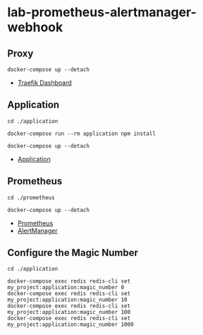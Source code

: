 # lab-prometheus-alertmanager-webhook

## Proxy

```
docker-compose up --detach
```

* [Traefik Dashboard](http://my-project.localhost)

## Application

```
cd ./application

docker-compose run --rm application npm install

docker-compose up --detach
```

* [Application](http://application.my-project.localhost)

## Prometheus

```
cd ./prometheus

docker-compose up --detach
```

* [Prometheus](http://prometheus.my-project.localhost)
* [AlertManager](http://alertmanager.my-project.localhost)

## Configure the Magic Number

```
cd ./application

docker-compose exec redis redis-cli set my_project:application:magic_number 0
docker-compose exec redis redis-cli set my_project:application:magic_number 10
docker-compose exec redis redis-cli set my_project:application:magic_number 100
docker-compose exec redis redis-cli set my_project:application:magic_number 1000
```
